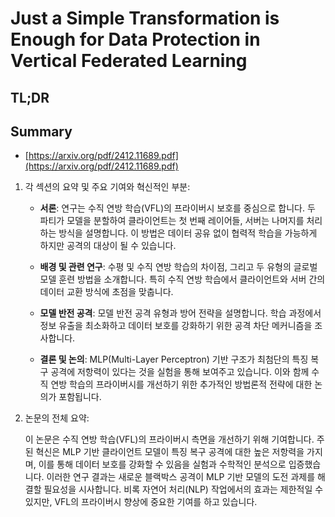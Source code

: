 # Just a Simple Transformation is Enough for Data Protection in Vertical Federated Learning
## TL;DR
## Summary
- [https://arxiv.org/pdf/2412.11689.pdf](https://arxiv.org/pdf/2412.11689.pdf)

1. 각 섹션의 요약 및 주요 기여와 혁신적인 부분:

   - **서론**: 연구는 수직 연방 학습(VFL)의 프라이버시 보호를 중심으로 합니다. 두 파티가 모델을 분할하여 클라이언트는 첫 번째 레이어들, 서버는 나머지를 처리하는 방식을 설명합니다. 이 방법은 데이터 공유 없이 협력적 학습을 가능하게 하지만 공격의 대상이 될 수 있습니다.

   - **배경 및 관련 연구**: 수평 및 수직 연방 학습의 차이점, 그리고 두 유형의 글로벌 모델 훈련 방법을 소개합니다. 특히 수직 연방 학습에서 클라이언트와 서버 간의 데이터 교환 방식에 초점을 맞춥니다.

   - **모델 반전 공격**: 모델 반전 공격 유형과 방어 전략을 설명합니다. 학습 과정에서 정보 유출을 최소화하고 데이터 보호를 강화하기 위한 공격 차단 메커니즘을 조사합니다.

   - **결론 및 논의**: MLP(Multi-Layer Perceptron) 기반 구조가 최첨단의 특징 복구 공격에 저항력이 있다는 것을 실험을 통해 보여주고 있습니다. 이와 함께 수직 연방 학습의 프라이버시를 개선하기 위한 추가적인 방법론적 전략에 대한 논의가 포함됩니다.

2. 논문의 전체 요약:

   이 논문은 수직 연방 학습(VFL)의 프라이버시 측면을 개선하기 위해 기여합니다. 주된 혁신은 MLP 기반 클라이언트 모델이 특징 복구 공격에 대한 높은 저항력을 가지며, 이를 통해 데이터 보호를 강화할 수 있음을 실험과 수학적인 분석으로 입증했습니다. 이러한 연구 결과는 새로운 블랙박스 공격이 MLP 기반 모델의 도전 과제를 해결할 필요성을 시사합니다. 비록 자연어 처리(NLP) 작업에서의 효과는 제한적일 수 있지만, VFL의 프라이버시 향상에 중요한 기여를 하고 있습니다.
